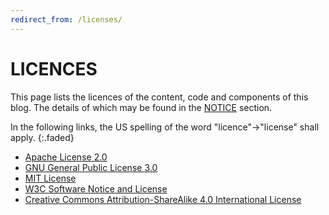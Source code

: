 ```yaml
---
redirect_from: /licenses/
---
```


# LICENCES

This page lists the licences of the content, code and components of this blog. The details of which may be found in the [NOTICE](/NOTICE) section.

In the following links, the US spelling of the word "licence"->"license" shall apply.
{:.faded}

* [Apache License 2.0](./Apache-2.0.md)
* [GNU General Public License 3.0](./GPL-3.0.md)
* [MIT License](./MIT.md)
* [W3C Software Notice and License](./W3C-20150513.md)
* [Creative Commons Attribution-ShareAlike 4.0 International License](./CC-BY-SA-4.0.md)
